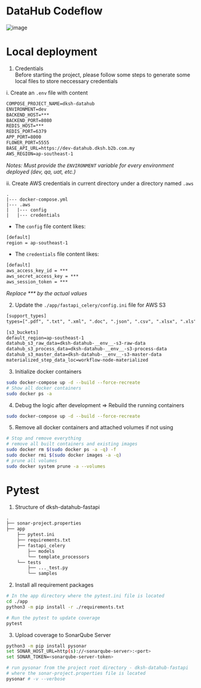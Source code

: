 # DataHub Codeflow
![image](./DataHub%20Code%20Flow.png)
# Local deployment
1. Credentials  
Before starting the project, please follow some steps to generate some local files to store neccessary credentials  

i. Create an `.env` file with content
```txt
COMPOSE_PROJECT_NAME=dksh-datahub
ENVIRONMENT=dev
BACKEND_HOST=***
BACKEND_PORT=8080
REDIS_HOST=***
REDIS_PORT=6379
APP_PORT=8000
FLOWER_PORT=5555
BASE_API_URL=https://dev-datahub.dksh.b2b.com.my
AWS_REGION=ap-southeast-1

```
*Notes: Must provide the `ENVIRONMENT` variable for every environment deployed (dev, qa, uat, etc.)*

ii. Create AWS credentials in current directory under a directory named `.aws`  
```
.  
|--- docker-compose.yml  
|--- .aws  
|   |--- config  
|   |--- credentials  
```

- The `config` file content likes:
```txt
[default]
region = ap-southeast-1

```

- The `credentials` file content likes:
```txt
[default]
aws_access_key_id = ***
aws_secret_access_key = ***
aws_session_token = ***

```
*Replace *** by the actual values*

2. Update the `./app/fastapi_celery/config.ini` file for AWS S3
```txt
[support_types]
types=[".pdf", ".txt", ".xml", ".doc", ".json", ".csv", ".xlsx", ".xls"]

[s3_buckets]
default_region=ap-southeast-1
datahub_s3_raw_data=dksh-datahub-__env__-s3-raw-data
datahub_s3_process_data=dksh-datahub-__env__-s3-process-data
datahub_s3_master_data=dksh-datahub-__env__-s3-master-data
materialized_step_data_loc=workflow-node-materialized

```

3. Initialize docker containers
```bash
sudo docker-compose up -d --build --force-recreate
# Show all docker containers
sudo docker ps -a
```

4. Debug the logic after development
=> Rebuild the running containers
```bash
sudo docker-compose up -d --build --force-recreate
```

5. Remove all docker containers and attached volumes if not using
```bash
# Stop and remove everything
# remove all built containers and existing images
sudo docker rm $(sudo docker ps -a -q) -f
sudo docker rmi $(sudo docker images -a -q)
# prune all volumes
sudo docker system prune -a --volumes
```

# Pytest
1. Structure of dksh-datahub-fastapi
```txt
.
├── sonar-project.properties
├── app
    ├── pytest.ini
    ├── requirements.txt
    ├── fastapi_celery
        ├── models
        └── template_processors
    └── tests
        ├── ..._test.py
        └── samples
```

2. Install all requirement packages
```bash
# In the app directory where the pytest.ini file is located
cd ./app
python3 -m pip install -r ./requirements.txt

# Run the pytest to update coverage
pytest
```

3. Upload coverage to SonarQube Server
```bash
python3 -m pip install pysonar
set SONAR_HOST_URL=http(s)://<sonarqube-server>:<port>
set SONAR_TOKEN=<sonarqube-server-token>

# run pysonar from the project root directory - dksh-datahub-fastapi
# where the sonar-project.properties file is located
pysonar # -v --verbose
```
